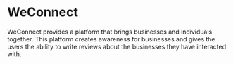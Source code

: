# WeConnect
WeConnect provides a platform that brings businesses and individuals together. 
This platform creates awareness for businesses and gives the users the ability to write reviews about the businesses they have interacted with.
